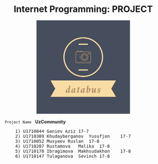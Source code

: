   <h1 align="center">Internet Programming: PROJECT</h1>
  <p align="center"><img style="width:300px; height:300px" src="public/assets/logo.png"></p>

`Project Name` &nbsp; **UzCommunity**

  <pre>
    1) U1710044	Ganiev Aziz	17-7
    2) U1710309	Khudayberganov	Yusufjon	17-7
    3) U1710052	Musyaev	Ruslan	17-8
    4) U1710287	Rustamova	Malika	17-8
    5) U1710178	Ibragimova	Makhsudakhon	17-8
    6) U1710147	Tulaganova	Sevinch	17-8
  </pre>
